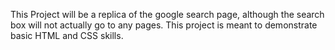 This Project will be a replica of the google search page, although the search box will not actually go to any pages.  This project is meant to demonstrate basic HTML and CSS skills.